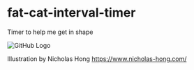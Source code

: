 # fat-cat-interval-timer
Timer to help me get in shape

![GitHub Logo](https://user-images.githubusercontent.com/2431354/46720331-1c923400-cc25-11e8-8367-df690beb178c.jpeg)

Illustration by Nicholas Hong https://www.nicholas-hong.com/
